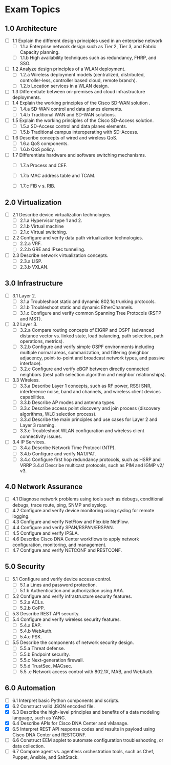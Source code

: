 # Exam Topics

## 1.0 Architecture
- [ ] 1.1 Explain the different design principles used in an enterprise network 
    - [ ] 1.1.a Enterprise network design such as Tier 2, Tier 3, and Fabric Capacity planning. 
    - [ ] 1.1.b High availability techniques such as redundancy, FHRP, and SSO.
- [ ] 1.2 Analyze design principles of a WLAN deployment.
    - [ ] 1.2.a Wireless deployment models (centralized, distributed, controller-less, controller based cloud, remote branch).
    - [ ] 1.2.b Location services in a WLAN design.
- [ ] 1.3 Differentiate between on-premises and cloud infrastructure deployments.
- [ ] 1.4 Explain the working principles of the Cisco SD-WAN solution .
    - [ ] 1.4.a SD-WAN control and data planes elements.
    - [ ] 1.4.b Traditional WAN and SD-WAN solutions.
- [ ] 1.5 Explain the working principles of the Cisco SD-Access solution. 
    - [ ] 1.5.a SD-Access control and data planes elements.
    - [ ] 1.5.b Traditional campus interoperating with SD-Access.
- [ ] 1.6 Describe concepts of wired and wireless QoS. 
    - [ ] 1.6.a QoS components.
    - [ ] 1.6.b QoS policy.
- [ ] 1.7 Differentiate hardware and software switching mechanisms. 
    - [ ] 1.7.a Process and CEF.
    - [ ] 1.7.b MAC address table and TCAM. 
    - [ ] 1.7.c FIB v s. RIB.


## 2.0 Virtualization
- [ ] 2.1 Describe device virtualization technologies. 
    - [ ] 2.1.a Hypervisor type 1 and 2.
    - [ ] 2.1.b Virtual machine 
    - [ ] 2.1.c Virtual switching.
- [ ] 2.2 Configure and verify data path virtualization technologies. 
    - [ ] 2.2.a VRF.
    - [ ] 2.2.b GRE and IPsec tunneling.
- [ ] 2.3 Describe network virtualization concepts.
    - [ ] 2.3.a LISP.
    - [ ] 2.3.b VXLAN.

## 3.0 Infrastructure
- [ ] 3.1 Layer 2.
    - [ ] 3.1.a Troubleshoot static and dynamic 802.1q trunking protocols.
    - [ ] 3.1.b Troubleshoot static and dynamic EtherChannels.
    - [ ] 3.1.c Configure and verify common Spanning Tree Protocols (RSTP and MST).
- [ ] 3.2 Layer 3.
    - [ ] 3.2.a Compare routing concepts of EIGRP and OSPF (advanced distance vector vs. linked state, load balancing, path selection, path operations, metrics).
    - [ ] 3.2.b Configure and verify simple OSPF environments including multiple normal areas, summarization, and filtering (neighbor adjacency, point-to-point and broadcast network types, and passive interface).
    - [ ] 3.2.c Configure and verify eBGP between directly connected neighbors (best path selection algorithm and neighbor relationships).
- [ ] 3.3 Wireless.
    - [ ] 3.3.a Describe Layer 1 concepts, such as RF power, RSSI SNR, interference noise, band and channels, and wireless client devices capabilities.
    - [ ] 3.3.b Describe AP modes and antenna types.
    - [ ] 3.3.c Describe access point discovery and join process (discovery algorithms, WLC selection process).
    - [ ] 3.3.d Describe the main principles and use cases for Layer 2 and Layer 3 roaming.
    - [ ] 3.3.e Troubleshoot WLAN configuration and wireless client connectivity issues.
- [ ] 3.4 IP Services.
    - [ ] 3.4.a Describe Network Time Protocol (NTP).
    - [ ] 3.4.b Configure and verify NAT/PAT.
    - [ ] 3.4.c Configure first hop redundancy protocols, such as HSRP and VRRP 3.4.d Describe multicast protocols, such as PIM and IGMP v2/ v3.

## 4.0 Network Assurance
- [ ] 4.1 Diagnose network problems using tools such as debugs, conditional debugs, trace route, ping, SNMP and syslog.
- [ ] 4.2 Configure and verify device monitoring using syslog for remote logging.
- [ ] 4.3 Configure and verify NetFlow and Flexible NetFlow.
- [ ] 4.4 Configure and verify SPAN/RSPAN/ERSPAN.
- [ ] 4.5 Configure and verify IPSLA.
- [ ] 4.6 Describe Cisco DNA Center workflows to apply network configuration, monitoring, and management.
- [ ] 4.7 Configure and verify NETCONF and RESTCONF.

## 5.0 Security
- [ ] 5.1 Configure and verify device access control.
    - [ ] 5.1.a Lines and password protection.
    - [ ] 5.1.b Authentication and authorization using AAA.
- [ ] 5.2 Configure and verify infrastructure security features. 
    - [ ] 5.2.a ACLs.
    - [ ] 5.2.b CoPP.
- [ ] 5.3 Describe REST API security.
- [ ] 5.4 Configure and verify wireless security features.
    - [ ] 5.4.a EAP.
    - [ ] 5.4.b WebAuth.
    - [ ] 5.4.c PSK.
- [ ] 5.5 Describe the components of network security design. 
    - [ ] 5.5.a Threat defense.
    - [ ] 5.5.b Endpoint security.
    - [ ] 5.5.c Next-generation firewall.
    - [ ] 5.5.d TrustSec, MACsec.
    - [ ] 5.5 .e Network access control with 802.1X, MAB, and WebAuth.

## 6.0 Automation
- [ ] 6.1 Interpret basic Python components and scripts.
- [x] 6.2 Construct valid JSON encoded file.
- [x] 6.3 Describe the high-level principles and benefits of a data modeling language, such as YANG.
- [x] 6.4 Describe APIs for Cisco DNA Center and vManage.
- [x] 6.5 Interpret REST API response codes and results in payload using Cisco DNA Center and RESTCONF.
- [ ] 6.6 Construct EEM applet to automate configuration troubleshooting, or data collection.
- [ ] 6.7 Compare agent vs. agentless orchestration tools, such as Chef, Puppet, Ansible, and SaltStack.